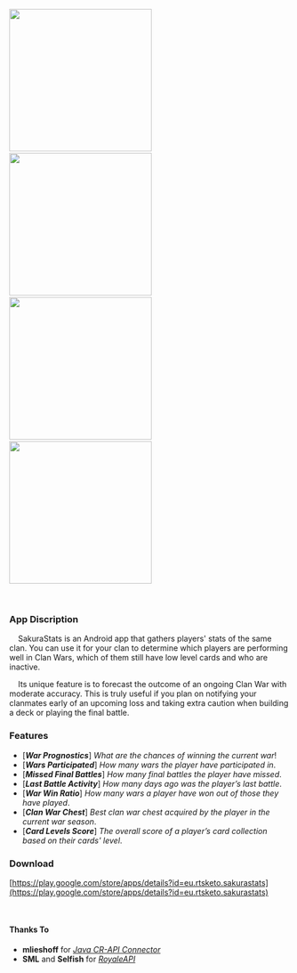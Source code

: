 
<img src="https://i.imgur.com/UvZdoRj.png" height="256"/>&nbsp;&nbsp;&nbsp;&nbsp;&nbsp;&nbsp;&nbsp;&nbsp;&nbsp;&nbsp;&nbsp;<img src="https://i.imgur.com/KKm89AT.png" height="256"/>&nbsp;&nbsp;&nbsp;&nbsp;&nbsp;&nbsp;&nbsp;&nbsp;&nbsp;&nbsp;&nbsp;<img src="https://i.imgur.com/pyBMDuf.png" height="256"/>&nbsp;&nbsp;&nbsp;&nbsp;&nbsp;&nbsp;&nbsp;&nbsp;&nbsp;&nbsp;&nbsp;<img src="https://i.imgur.com/mAt0LnE.png" height="256"/>

&nbsp;
 
### App Discription
&nbsp;&nbsp;&nbsp;&nbsp;SakuraStats is an Android app that gathers players' stats of the same clan. You can use it for your clan to determine which players are performing well in Clan Wars, which of them still have low level cards and who are inactive.

&nbsp;&nbsp;&nbsp;&nbsp;Its unique feature is to forecast the outcome of an ongoing Clan War with moderate accuracy. This is truly useful if you plan on notifying your clanmates early of an upcoming loss and taking extra caution when building a deck or playing the final battle.



### Features

* [***War Prognostics***] *What are the chances of winning the current war*!
* [***Wars Participated***] *How many wars the player have participated in*.
* [***Missed Final Battles***] *How many final battles the player have missed*.
* [***Last Battle Activity***] *How many days ago was the player’s last battle*.
* [***War Win Ratio***] *How many wars a player have won out of those they have played*.
* [***Clan War Chest***] *Best clan war chest acquired by the player in the current war season*.
* [***Card Levels Score***] *The overall score of a player’s card collection based on their cards' level*.


### Download
[https://play.google.com/store/apps/details?id=eu.rtsketo.sakurastats](https://play.google.com/store/apps/details?id=eu.rtsketo.sakurastats)


&nbsp;

#### Thanks To
* **mlieshoff** for [*Java CR-API Connector*](https://github.com/mlieshoff/jcrapi)
* **SML** and **Selfish** for [*RoyaleAPI*](https://royaleapi.com/)
